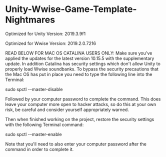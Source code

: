 # Unity-Wwise-Game-Template-Nightmares

Optimized for Unity Version: 
2019.3.9f1

Optimized for Wwise Version: 
2019.2.0.7216

READ BELOW FOR MAC OS CATALINA USERS ONLY:
Make sure you've applied the updates for the latest version 10.15.5 with the supplementary
update.  In addition Catalina has security settings which don't allow Unity to properly 
load Wwise soundbanks. To bypass the security precautions that the Mac OS has put in place 
you need to type the following line into the Terminal: 

sudo spctl --master-disable

Followed by your computer password to complete the command. This does leave your computer 
more open to hacker attacks, so do this at your own risk, be careful and consider yourself 
appropriately warned.  

Then when finished working on the project, 
restore the security settings with the following Terminal command:

sudo spctl --master-enable 

Note that you'll need to also enter your computer password after the command in order to
complete it.
